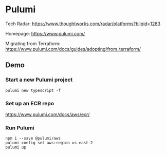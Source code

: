 # Pulumi

Tech Radar:
https://www.thoughtworks.com/radar/platforms?blipid=1283

Homepage:
https://www.pulumi.com/

Migrating from Terraform:
https://www.pulumi.com/docs/guides/adopting/from_terraform/

## Demo

### Start a new Pulumi project

```
pulumi new typescript -f
```

### Set up an ECR repo

https://www.pulumi.com/docs/aws/ecr/

### Run Pulumi

```
npm i --save @pulumi/aws
pulumi config set aws:region us-east-2
pulumi up
```
